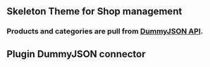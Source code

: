 ## Skeleton Theme for Shop management

### Products and categories are pull from [DummyJSON API](https://dummyjson.com/).

## Plugin DummyJSON connector
